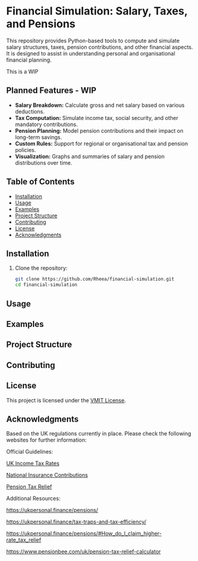 # Financial Simulation: Salary, Taxes, and Pensions

This repository provides Python-based tools to compute and simulate salary structures, taxes, pension contributions, and other financial aspects. It is designed to assist in understanding personal and organisational financial planning.

This is a WIP 

## Planned Features - WIP

- **Salary Breakdown:** Calculate gross and net salary based on various deductions.
- **Tax Computation:** Simulate income tax, social security, and other mandatory contributions.
- **Pension Planning:** Model pension contributions and their impact on long-term savings.
- **Custom Rules:** Support for regional or organisational tax and pension policies.
- **Visualization:** Graphs and summaries of salary and pension distributions over time.

## Table of Contents

- [Installation](#installation)
- [Usage](#usage)
- [Examples](#examples)
- [Project Structure](#project-structure)
- [Contributing](#contributing)
- [License](#license)
- [Acknowledgments](#acknowledgments)

## Installation

1. Clone the repository:
   ```bash
   git clone https://github.com/Rheea/financial-simulation.git
   cd financial-simulation

## Usage

## Examples

## Project Structure

## Contributing

## License
This project is licensed under the [VMIT License](https://opensource.org/license/mit).


## Acknowledgments

Based on the UK regulations currently in place. Please check the following websites for further information:

Official Guidelines:

[UK Income Tax Rates](https://www.gov.uk/income-tax-rates)

[National Insurance Contributions](https://www.gov.uk/government/publications/rates-and-allowances-national-insurance-contributions/rates-and-allowances-national-insurance-contributions)

[Pension Tax Relief](https://www.gov.uk/tax-on-your-private-pension/pension-tax-relief)

Additional Resources:

https://ukpersonal.finance/pensions/

https://ukpersonal.finance/tax-traps-and-tax-efficiency/

https://ukpersonal.finance/pensions/#How_do_I_claim_higher-rate_tax_relief

https://www.pensionbee.com/uk/pension-tax-relief-calculator




